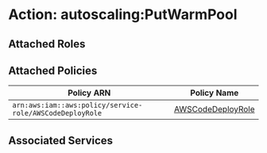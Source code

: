 # Action: autoscaling:PutWarmPool

## Attached Roles

## Attached Policies

| Policy ARN | Policy Name |
|------------|-------------|
| `arn:aws:iam::aws:policy/service-role/AWSCodeDeployRole` | [AWSCodeDeployRole](../policies.md#awscodedeployrole) |

## Associated Services

